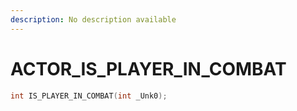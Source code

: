 ```yaml
---
description: No description available 
---
```


# ACTOR\_IS_PLAYER_IN_COMBAT

```cpp
int IS_PLAYER_IN_COMBAT(int _Unk0);
```